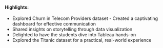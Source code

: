 #### Highlights: 
- Explored Churn in Telecom Providers dataset - Created a captivating dashboard for effective communication
- Shared insights on storytelling through data visualization
- Delighted to have the students dive into Tableau hands-on
- Explored the Titanic dataset for a practical, real-world experience
